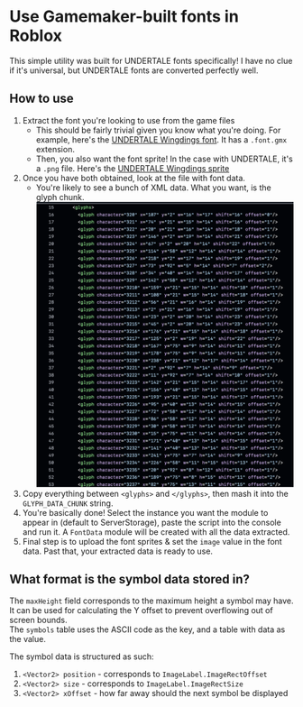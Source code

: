 Use Gamemaker-built fonts in Roblox
===

This simple utility was built for UNDERTALE fonts specifically! I have no clue if it's universal, but UNDERTALE fonts are converted perfectly well.

How to use
---

1. Extract the font you're looking to use from the game files
    * This should be fairly trivial given you know what you're doing. For example, here's the [UNDERTALE Wingdings font](https://github.com/fachinformatiker/undertale/blob/master/fonts/fnt_wingdings.font.gmx). It has a `.font.gmx` extension.
    * Then, you also want the font sprite! In the case with UNDERTALE, it's a `.png` file. Here's the [UNDERTALE Wingdings sprite](https://github.com/fachinformatiker/undertale/blob/master/fonts/fnt_wingdings.png)
2. Once you have both obtained, look at the file with font data.
    * You're likely to see a bunch of XML data. What you want, is the glyph chunk. ![Image](https://github.com/the-wawa/gamemaker-font-converter/blob/main/images/glyph_data.png?raw=true)
3. Copy everything between `<glyphs>` and `</glyphs>`, then mash it into the `GLYPH_DATA_CHUNK` string.
4. You're basically done! Select the instance you want the module to appear in (default to ServerStorage), paste the script into the console and run it. A `FontData` module will be created with all the data extracted.
5. Final step is to upload the font sprites & set the `image` value in the font data. Past that, your extracted data is ready to use.


What format is the symbol data stored in?
---

The `maxHeight` field corresponds to the maximum height a symbol may have. It can be used for calculating the Y offset to prevent overflowing out of screen bounds.  
The `symbols` table uses the ASCII code as the key, and a table with data as the value.

The symbol data is structured as such:
1. `<Vector2> position` - corresponds to `ImageLabel.ImageRectOffset`
2. `<Vector2> size` - corresponds to `ImageLabel.ImageRectSize`
3. `<Vector2> xOffset` - how far away should the next symbol be displayed